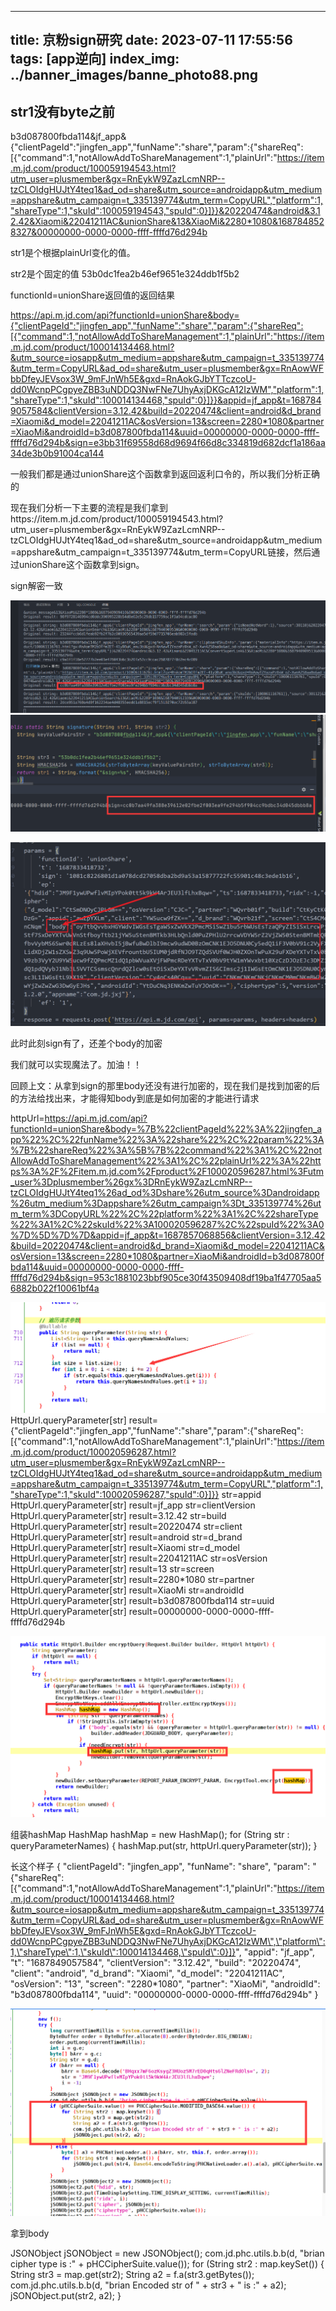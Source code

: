 

---
title: 京粉sign研究
date: 2023-07-11 17:55:56
tags: [app逆向]
index_img: ../banner_images/banne_photo88.png
---

str1没有byte之前
-------------------
b3d087800fbda114&jf_app&{"clientPageId":"jingfen_app","funName":"share","param":{"shareReq":[{"command":1,"notAllowAddToShareManagement":1,"plainUrl":"https://item.m.jd.com/product/100059194543.html?utm_user=plusmember&gx=RnEykW9ZazLcmNRP--tzCLOIdgHUJtY4teq1&ad_od=share&utm_source=androidapp&utm_medium=appshare&utm_campaign=t_335139774&utm_term=CopyURL","platform":1,"shareType":1,"skuId":100059194543,"spuId":0}]}}&20220474&android&3.12.42&Xiaomi&22041211AC&unionShare&13&XiaoMi&2280*1080&1687848528327&00000000-0000-0000-ffff-ffffd76d294b

str1是个根据plainUrl变化的值。


str2是个固定的值 53b0dc1fea2b46ef9651e324ddb1f5b2


functionId=unionShare返回值的返回结果

https://api.m.jd.com/api?functionId=unionShare&body={"clientPageId":"jingfen_app","funName":"share","param":{"shareReq":[{"command":1,"notAllowAddToShareManagement":1,"plainUrl":"https://item.m.jd.com/product/100014134468.html?&utm_source=iosapp&utm_medium=appshare&utm_campaign=t_335139774&utm_term=CopyURL&ad_od=share&utm_user=plusmember&gx=RnAowWFbbDfeyJEVsox3W_9mFJnWh5E&gxd=RnAokGJbYTTczcoU-dd0WcnpPCgpyeZBB3uNDDQ3NwFNe7UhyAxjDKGcA12IzWM","platform":1,"shareType":1,"skuId":100014134468,"spuId":0}]}}&appid=jf_app&t=1687849057584&clientVersion=3.12.42&build=20220474&client=android&d_brand=Xiaomi&d_model=22041211AC&osVersion=13&screen=2280*1080&partner=XiaoMi&androidId=b3d087800fbda114&uuid=00000000-0000-0000-ffff-ffffd76d294b&sign=e3bb31f69558d68d9694f66d8c334819d682dcf1a186aa34de3b0b91004ca144

一般我们都是通过unionShare这个函数拿到返回返利口令的，所以我们分析正确的

现在我们分析一下主要的流程是我们拿到https://item.m.jd.com/product/100059194543.html?utm_user=plusmember&gx=RnEykW9ZazLcmNRP--tzCLOIdgHUJtY4teq1&ad_od=share&utm_source=androidapp&utm_medium=appshare&utm_campaign=t_335139774&utm_term=CopyURL链接，然后通过unionShare这个函数拿到sign。



sign解密一致



![](../images/Pasted%20image%2020230628162950.png)![](../images/Pasted%20image%2020230628163013.png)


![](../images/Pasted%20image%2020230627150729.png)


此时此刻sign有了，还差个body的加密

我们就可以实现魔法了。加油！！


回顾上文：从拿到sign的那里body还没有进行加密的，现在我们是找到加密的后的方法给找出来，才能得知body到底是如何加密的才能进行请求



httpUrl=https://api.m.jd.com/api?functionId=unionShare&body=%7B%22clientPageId%22%3A%22jingfen_app%22%2C%22funName%22%3A%22share%22%2C%22param%22%3A%7B%22shareReq%22%3A%5B%7B%22command%22%3A1%2C%22notAllowAddToShareManagement%22%3A1%2C%22plainUrl%22%3A%22https%3A%2F%2Fitem.m.jd.com%2Fproduct%2F100020596287.html%3Futm_user%3Dplusmember%26gx%3DRnEykW9ZazLcmNRP--tzCLOIdgHUJtY4teq1%26ad_od%3Dshare%26utm_source%3Dandroidapp%26utm_medium%3Dappshare%26utm_campaign%3Dt_335139774%26utm_term%3DCopyURL%22%2C%22platform%22%3A1%2C%22shareType%22%3A1%2C%22skuId%22%3A100020596287%2C%22spuId%22%3A0%7D%5D%7D%7D&appid=jf_app&t=1687857068856&clientVersion=3.12.42&build=20220474&client=android&d_brand=Xiaomi&d_model=22041211AC&osVersion=13&screen=2280*1080&partner=XiaoMi&androidId=b3d087800fbda114&uuid=00000000-0000-0000-ffff-ffffd76d294b&sign=953c1881023bbf905ce30f43509408df19ba1f47705aa56882b022f10061bf4a

![](../images/Pasted%20image%2020230627172257.png)
HttpUrl.queryParameter[str] result={"clientPageId":"jingfen_app","funName":"share","param":{"shareReq":[{"command":1,"notAllowAddToShareManagement":1,"plainUrl":"https://item.m.jd.com/product/100020596287.html?utm_user=plusmember&gx=RnEykW9ZazLcmNRP--tzCLOIdgHUJtY4teq1&ad_od=share&utm_source=androidapp&utm_medium=appshare&utm_campaign=t_335139774&utm_term=CopyURL","platform":1,"shareType":1,"skuId":100020596287,"spuId":0}]}}
str=appid
HttpUrl.queryParameter[str] result=jf_app
str=clientVersion
HttpUrl.queryParameter[str] result=3.12.42
str=build
HttpUrl.queryParameter[str] result=20220474
str=client
HttpUrl.queryParameter[str] result=android
str=d_brand
HttpUrl.queryParameter[str] result=Xiaomi
str=d_model
HttpUrl.queryParameter[str] result=22041211AC
str=osVersion
HttpUrl.queryParameter[str] result=13
str=screen
HttpUrl.queryParameter[str] result=2280*1080
str=partner
HttpUrl.queryParameter[str] result=XiaoMi
str=androidId
HttpUrl.queryParameter[str] result=b3d087800fbda114
str=uuid
HttpUrl.queryParameter[str] result=00000000-0000-0000-ffff-ffffd76d294b

![](../images/Pasted%20image%2020230627172431.png)

组装hashMap
HashMap hashMap = new HashMap();
                for (String str : queryParameterNames) {
                            hashMap.put(str, httpUrl.queryParameter(str));
}

长这个样子
{
   "clientPageId": "jingfen_app",
   "funName": "share",
   "param": "{\"shareReq\":[{\"command\":1,\"notAllowAddToShareManagement\":1,\"plainUrl\":\"https://item.m.jd.com/product/100014134468.html?&utm_source=iosapp&utm_medium=appshare&utm_campaign=t_335139774&utm_term=CopyURL&ad_od=share&utm_user=plusmember&gx=RnAowWFbbDfeyJEVsox3W_9mFJnWh5E&gxd=RnAokGJbYTTczcoU-dd0WcnpPCgpyeZBB3uNDDQ3NwFNe7UhyAxjDKGcA12IzWM\",\"platform\":1,\"shareType\":1,\"skuId\":100014134468,\"spuId\":0}]}",
   "appid": "jf_app",
   "t": "1687849057584",
   "clientVersion": "3.12.42",
   "build": "20220474",
   "client": "android",
   "d_brand": "Xiaomi",
   "d_model": "22041211AC",
   "osVersion": "13",
   "screen": "2280*1080",
   "partner": "XiaoMi",
   "androidId": "b3d087800fbda114",
   "uuid": "00000000-0000-0000-ffff-ffffd76d294b"
}


![](../images/Pasted%20image%2020230627172636.png)

拿到body



JSONObject jSONObject = new JSONObject();
    com.jd.phc.utils.b.b(d, "brian cipher type is :" + pHCCipherSuite.value());
    for (String str2 : map.keySet()) {
    String str3 = map.get(str2);
    String a2 = f.a(str3.getBytes());
    com.jd.phc.utils.b.b(d, "brian Encoded str of " + str3 + " is :" + a2);
    jSONObject.put(str2, a2);
    }




